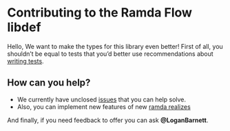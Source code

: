 # Contributing to the Ramda Flow libdef

Hello, We want to make the types for this library even better!
First of all, you shouldn’t be equal to tests that you’d better use recommendations about [writing tests](https://github.com/flow-typed/flow-typed/blob/master/CONTRIBUTING.md#writing-tests).

## How can you help?

- We currently have unclosed [issues](https://github.com/flow-typed/flow-typed/issues?utf8=%E2%9C%93&q=is%3Aissue+is%3Aopen+ramda) that you can help solve.
- Also, you can implement new features of new [ramda realizes](https://github.com/ramda/ramda/issues?q=label%3A%22upgrade+guide%22)

And finally, if you need feedback to offer you can ask **@LoganBarnett**.
